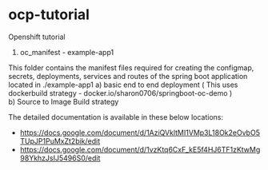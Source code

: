 # ocp-tutorial
Openshift tutorial


1. oc_manifest - example-app1

This folder contains the manifest files required for creating the configmap, secrets, deployments, services and routes of the spring boot application located in ./example-app1
  a) basic end to end deployment ( This uses dockerbuild strategy - docker.io/sharon0706/springboot-oc-demo )  
  b) Source to Image Build strategy


The detailed documentation is available in these below locations:
- https://docs.google.com/document/d/1AziQVkltMI1VMp3L18Ok2eOvbO5TUpJP1PuMxZt2bik/edit
- https://docs.google.com/document/d/1vzKtq6CxF_kE5f4HJ6TF1zKtwMg98YkhzJsIJ5496S0/edit

